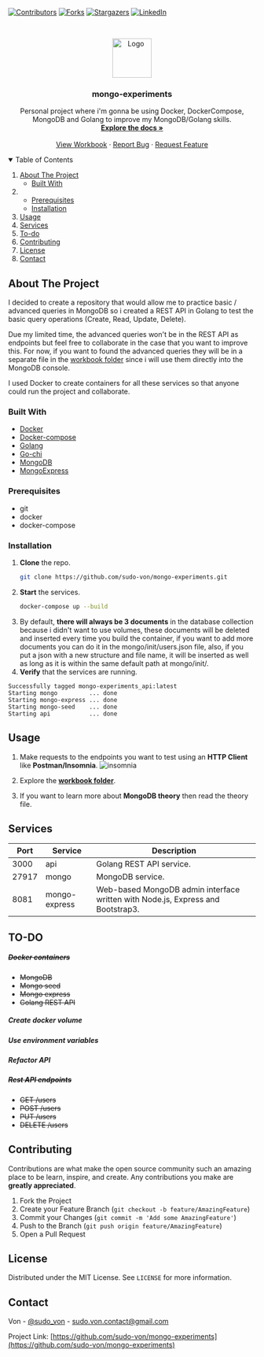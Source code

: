 [![Contributors][contributors-shield]][contributors-url]
[![Forks][forks-shield]][forks-url]
[![Stargazers][stars-shield]][stars-url]
[![LinkedIn][linkedin-shield]][linkedin-url]

<br />
<p align="center">
  <a>
    <img src="https://static.wikia.nocookie.net/shingeki-no-kyojin/images/6/64/Eren_Jaeger_854_%28Anime%29.png/revision/latest/scale-to-width-down/340?cb=20210305233525&path-prefix=es" alt="Logo" width="80" height="80">
  </a>

  <h3 align="center">mongo-experiments</h3>

  <p align="center">
    Personal project where i'm gonna be using Docker, DockerCompose, MongoDB and Golang to improve my MongoDB/Golang skills. 
    <br />
    <a href="https://github.com/sudo-von/mongo-experiments"><strong>Explore the docs »</strong></a>
    <br />
    <br />
    <a href="https://github.com/sudo-von/mongo-experiments/tree/master/workbook/solutions">View Workbook</a>
    ·
    <a href="https://github.com/sudo-von/mongo-experiments/issues">Report Bug</a>
    ·
    <a href="https://github.com/sudo-von/mongo-experiments/issues">Request Feature</a>
  </p>
</p>


<details open="open">
  <summary>Table of Contents</summary>
  <ol>
    <li>
      <a href="#about-the-project">About The Project</a>
      <ul>
        <li><a href="#built-with">Built With</a></li>
      </ul>
    </li>
    <li>
      <ul>
        <li><a href="#prerequisites">Prerequisites</a></li>
        <li><a href="#installation">Installation</a></li>
      </ul>
    </li>
    <li><a href="#usage">Usage</a></li>
    <li><a href="#services">Services</a></li>
    <li><a href="#todo">To-do</a></li>
    <li><a href="#contributing">Contributing</a></li>
    <li><a href="#license">License</a></li>
    <li><a href="#contact">Contact</a></li>
  </ol>
</details>



<!-- ABOUT THE PROJECT -->
## About The Project

I decided to create a repository that would allow me to practice basic / advanced queries in MongoDB so i created a REST API in Golang to test the basic  query operations (Create, Read, Update, Delete).

Due my limited time, the advanced queries won't be in the REST API as endpoints but feel free to collaborate in the case that you want to improve this. For now, if you want to found the advanced queries they will be in a separate file in the <a href="https://github.com/sudo-von/mongo-experiments/tree/master/workbook" target="_blank">workbook folder</a> since i will use them directly into the MongoDB console. 

I used Docker to create containers for all these services so that anyone could run the project and collaborate.

### Built With

* [Docker](https://www.docker.com/)
* [Docker-compose](https://docs.docker.com/compose/)
* [Golang](https://golang.org/)
* [Go-chi](https://github.com/go-chi/chi)
* [MongoDB](https://www.mongodb.com/)
* [MongoExpress](https://github.com/mongo-express/mongo-express)

### Prerequisites

* git
* docker
* docker-compose

### Installation

1. <b>Clone</b> the repo.
   ```sh
   git clone https://github.com/sudo-von/mongo-experiments.git
   ```
2. <b>Start</b> the services.
   ```sh
   docker-compose up --build
   ```
3. By default, <b>there will always be 3 documents</b> in the database collection because i didn't want to use volumes, these documents will be deleted and inserted every time you build the container, if you want to add more documents you can do it in the mongo/init/users.json file, also, if you put a json with a new structure and file name, it will be inserted as well as long as it is within the same default path at mongo/init/.
4. <b>Verify</b> that the services are running.
  ```
  Successfully tagged mongo-experiments_api:latest
  Starting mongo         ... done
  Starting mongo-express ... done
  Starting mongo-seed    ... done
  Starting api           ... done
  ```

<!-- USAGE EXAMPLES -->
## Usage

1. Make requests to the endpoints you want to test using an <b>HTTP Client</b> like <b>Postman/Insomnia</b>.
![insomnia](img/insomnia.jpg)

2. Explore the <b><a href="https://github.com/sudo-von/mongo-experiments/tree/master/workbook" target="_blank">workbook folder</a></b>.
3. If you want to learn more about <b>MongoDB theory</b> then read the theory file.

## Services

| Port | Service | Description |
| ------ | ------ | ------ |
| 3000 | api | Golang REST API service.|
| 27917 | mongo | MongoDB service. |
| 8081 | mongo-express | Web-based MongoDB admin interface written with Node.js, Express and Bootstrap3.|

## TO-DO

##### <del>Docker containers</del>

<ul>
    <li><del>MongoDB</del></li>
    <li><del>Mongo seed</del></li>
    <li><del>Mongo express</del></li>
    <li><del>Golang REST API</del></li>
</ul>

##### Create docker volume

##### Use environment variables

##### Refactor API

##### <del>Rest API endpoints</del>

<ul>
    <li><del>GET /users</del></li>
    <li><del>POST /users</del></li>
    <li><del>PUT /users</del></li>
    <li><del>DELETE /users</del></li>
</ul>

<!-- CONTRIBUTING -->
## Contributing

Contributions are what make the open source community such an amazing place to be learn, inspire, and create. Any contributions you make are **greatly appreciated**.

1. Fork the Project
2. Create your Feature Branch (`git checkout -b feature/AmazingFeature`)
3. Commit your Changes (`git commit -m 'Add some AmazingFeature'`)
4. Push to the Branch (`git push origin feature/AmazingFeature`)
5. Open a Pull Request

<!-- LICENSE -->
## License

Distributed under the MIT License. See `LICENSE` for more information.

<!-- CONTACT -->
## Contact

Von - [@sudo_von](https://twitter.com/sudo_von) - sudo.von.contact@gmail.com

Project Link: [https://github.com/sudo-von/mongo-experiments](https://github.com/sudo-von/mongo-experiments)


<!-- MARKDOWN LINKS & IMAGES -->
<!-- https://www.markdownguide.org/basic-syntax/#reference-style-links -->
[contributors-shield]: https://img.shields.io/github/contributors/sudo-von/mongo-experiments.svg?style=for-the-badge
[contributors-url]: https://github.com/sudo-von/mongo-experiments/graphs/contributors
[forks-shield]: https://img.shields.io/github/forks/sudo-von/mongo-experiments.svg?style=for-the-badge
[forks-url]: https://github.com/sudo-von/mongo-experiments/network/members
[stars-shield]: https://img.shields.io/github/stars/sudo-von/mongo-experiments.svg?style=for-the-badge
[stars-url]: https://github.com/sudo-von/mongo-experiments/stargazers
[issues-shield]: https://img.shields.io/github/issues/sudo-von/mongo-experiments.svg?style=for-the-badge
[issues-url]: https://github.com/sudo-von/mongo-experiments/issues
[license-shield]: https://img.shields.io/github/license/sudo-von/mongo-experiments.svg?style=for-the-badge
[license-url]: https://github.com/sudo-von/mongo-experiments/blob/master/LICENSE.txt
[linkedin-shield]: https://img.shields.io/badge/-LinkedIn-black.svg?style=for-the-badge&logo=linkedin&colorB=555
[linkedin-url]: https://www.linkedin.com/in/jes%C3%BAs-%C3%A1ngel-rodr%C3%ADguez-mart%C3%ADnez-84991a1b4/
